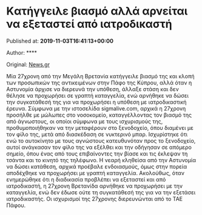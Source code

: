 
# Kατήγγειλε βιασμό αλλά αρνείται να εξεταστεί από ιατροδικαστή

Published at: **2019-11-03T16:41:13+00:00**

Author: ****

Original: [News.gr](https://www.news.gr/kosmos/article/2017778/katingile-viasmo-alla-arnite-na-exetasti-apo-iatrodikasti.html)

Μία 27χρονη από την Μεγάλη Βρετανία κατήγγειλε βιασμό της και κλοπή των προσωπικών της αντικειμένων στην Πάφο της Κύπρου, αλλά όταν η Αστυνομία άρχισε να διερευνά την υπόθεση, άλλαξε στάση και δεν θέλησε να προχωρήσει σε γραπτή καταγγελία, ενώ αρνήθηκε να δώσει την συγκατάθεσή της για να προχωρήσει η υπόθεση με ιατροδικαστική έρευνα.
Σύμφωνα με την ιστοσελίδα sigmalive.com, αρχικά η 27χρονη προσήλθε με μώλωπες στο νοσοκομείο, καταγγέλλοντας τον βιασμό της από άγνωστους, οι οποίοι σύμφωνα με τους ισχυρισμούς της, προθυμοποιήθηκαν να την μεταφέρουν στο ξενοδοχείο, όπου διαμένει με τον φίλο της, μετά από διασκέδαση σε νυκτερινό μπαρ. Ισχυρίστηκε ότι ενώ το αυτοκίνητο με τους αγνώστους κατευθυνόταν προς το ξενοδοχείο, αυτοί ανάγκασαν τον φίλο της να εξέλθει και την οδήγησαν σε απόμερο σημείο, όπου ένας από τους επιβαίνοντες την βίασε και τις έκλεψαν τη τσάντα και το κινητό της τηλέφωνο.
Η νεαρή κληθείσα από την Αστυνομία να δώσει κατάθεση, αρχικά προέβαλε ενδοιασμούς, όμως στην πορεία αποδέχθηκε να προχωρήσει με γραπτή καταγγελία. Ακολούθως, όταν ενημερώθηκε ότι η διαδικασία προβλέπει να εξεταστεί και από ιατροδικαστή, η 27χρονη Βρετανίδα αρνήθηκε να προχωρήσει με την καταγγελία, ενώ δεν έδωσε ούτε τη συγκατάθεσή της για να την εξετάσει ιατροδικαστής. Οι ισχυρισμοί της 27χρονης διερευνώνται από το ΤΑΕ Πάφου.

